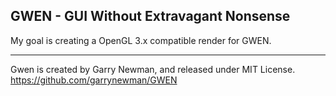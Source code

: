 GWEN - GUI Without Extravagant Nonsense
---------------------

My goal is creating a OpenGL 3.x compatible render for GWEN.


---------------------------------------

Gwen is created by Garry Newman, and released under MIT License.
https://github.com/garrynewman/GWEN
